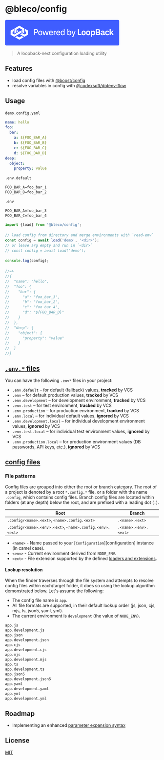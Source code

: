 # @bleco/config

[![LoopBack](<https://github.com/loopbackio/loopback-next/raw/master/docs/site/imgs/branding/Powered-by-LoopBack-Badge-(blue)-@2x.png>)](http://loopback.io/)

> A loopback-next configuration loading utility

## Features

- load config files with [@boost/config](https://www.npmjs.com/package/@boost/config)
- resolve variables in config with [@codexsoft/dotenv-flow](https://www.npmjs.com/package/@codexsoft/dotenv-flow)

## Usage

`demo.config.yaml`

```yaml
name: hello
foo:
  bar:
    a: ${FOO_BAR_A}
    b: ${FOO_BAR_B}
    c: ${FOO_BAR_C}
    d: ${FOO_BAR_D}
deep:
  object:
    property: value

```
`.env.default`

```dotenv
FOO_BAR_A=foo_bar_1
FOO_BAR_B=foo_bar_2
```

`.env`

```dotenv
FOO_BAR_A=foo_bar_3
FOO_BAR_C=foo_bar_4
```

```ts
import {load} from '@bleco/config';

// load config from directory and merge environments with `read-env`
const config = await load('demo', '<dir>');
// or leave arg empty and run in `<dir>`
// const config = await load('demo');

console.log(config);

//=>
//{
//  "name": "hello",
//  "foo": {
//    "bar": {
//      "a": "foo_bar_3",
//      "b": "foo_bar_2",
//      "c": "foo_bar_4",
//      "d": "${FOO_BAR_D}"
//    }
//  },
//  "deep": {
//    "object": {
//      "property": "value"
//    }
//  }
//}
```

## [`.env.*` files](https://github.com/codexsoft/dotenv-flow/blob/main/README.md#files-under-version-control)

You can have the following `.env*` files in your project:

* `.env.default` – for default (fallback) values, **tracked** by VCS
* `.env` – for default production values, **tracked** by VCS
* `.env.development` – for development environment, **tracked** by VCS
* `.env.test` – for test environment, **tracked** by VCS
* `.env.production` – for production environment, **tracked** by VCS
* `.env.local` – for individual default values, **ignored** by VCS
* `.env.development.local` – for individual development environment values, **ignored** by VCS
* `.env.test.local` – for individual test environment values, **ignored** by VCS
* `.env.production.local` – for production environment values (DB passwords, API keys, etc.), **ignored** by VCS

## [config files](https://boostlib.dev/docs/config#config-files)

### File patterns

Config files are grouped into either the root or branch category. The root of a project is denoted
by a root `*.config.*` file, or a folder with the name `.config`, which contains config files.
Branch config files are located within folders (at any depth) below the root, and are prefixed with
a leading dot (`.`).

| Root                                                      | Branch                |
| --------------------------------------------------------- | --------------------- |
| `.config/<name>.<ext>`, `<name>.config.<ext>`             | `.<name>.<ext>`       |
| `.config/<name>.<env>.<ext>`, `<name>.config.<env>.<ext>` | `.<name>.<env>.<ext>` |

- `<name>` - Name passed to your [`Configuration`][configuration] instance (in camel case).
- `<env>` - Current environment derived from `NODE_ENV`.
- `<ext>` - File extension supported by the defined [loaders and extensions](#finder-options).

#### Lookup resolution

When the finder traverses through the file system and attempts to resolve config files within
each/target folder, it does so using the lookup algorithm demonstrated below. Let's assume the
following:

- The config file name is `app`.
- All file formats are supported, in their default lookup order (js, json, cjs, mjs, ts, json5,
  yaml, yml).
- The current environment is `development` (the value of `NODE_ENV`).

```
app.js
app.development.js
app.json
app.development.json
app.cjs
app.development.cjs
app.mjs
app.development.mjs
app.ts
app.development.ts
app.json5
app.development.json5
app.yaml
app.development.yaml
app.yml
app.development.yml
```

## Roadmap

* Implementing an enhanced [parameter expansion syntax](https://docs.docker.com/compose/environment-variables/env-file/#parameter-expansion)

## License

[MIT](LICENSE)
